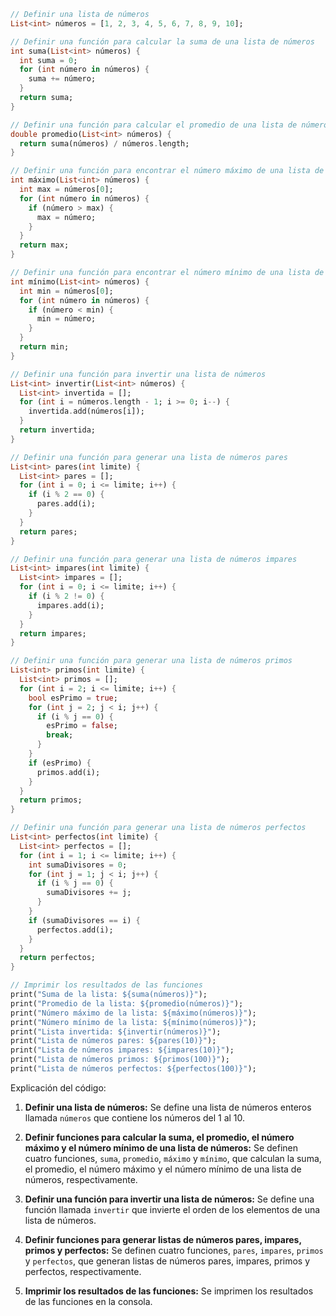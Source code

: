 ```dart
// Definir una lista de números
List<int> números = [1, 2, 3, 4, 5, 6, 7, 8, 9, 10];

// Definir una función para calcular la suma de una lista de números
int suma(List<int> números) {
  int suma = 0;
  for (int número in números) {
    suma += número;
  }
  return suma;
}

// Definir una función para calcular el promedio de una lista de números
double promedio(List<int> números) {
  return suma(números) / números.length;
}

// Definir una función para encontrar el número máximo de una lista de números
int máximo(List<int> números) {
  int max = números[0];
  for (int número in números) {
    if (número > max) {
      max = número;
    }
  }
  return max;
}

// Definir una función para encontrar el número mínimo de una lista de números
int mínimo(List<int> números) {
  int min = números[0];
  for (int número in números) {
    if (número < min) {
      min = número;
    }
  }
  return min;
}

// Definir una función para invertir una lista de números
List<int> invertir(List<int> números) {
  List<int> invertida = [];
  for (int i = números.length - 1; i >= 0; i--) {
    invertida.add(números[i]);
  }
  return invertida;
}

// Definir una función para generar una lista de números pares
List<int> pares(int limite) {
  List<int> pares = [];
  for (int i = 0; i <= limite; i++) {
    if (i % 2 == 0) {
      pares.add(i);
    }
  }
  return pares;
}

// Definir una función para generar una lista de números impares
List<int> impares(int limite) {
  List<int> impares = [];
  for (int i = 0; i <= limite; i++) {
    if (i % 2 != 0) {
      impares.add(i);
    }
  }
  return impares;
}

// Definir una función para generar una lista de números primos
List<int> primos(int limite) {
  List<int> primos = [];
  for (int i = 2; i <= limite; i++) {
    bool esPrimo = true;
    for (int j = 2; j < i; j++) {
      if (i % j == 0) {
        esPrimo = false;
        break;
      }
    }
    if (esPrimo) {
      primos.add(i);
    }
  }
  return primos;
}

// Definir una función para generar una lista de números perfectos
List<int> perfectos(int limite) {
  List<int> perfectos = [];
  for (int i = 1; i <= limite; i++) {
    int sumaDivisores = 0;
    for (int j = 1; j < i; j++) {
      if (i % j == 0) {
        sumaDivisores += j;
      }
    }
    if (sumaDivisores == i) {
      perfectos.add(i);
    }
  }
  return perfectos;
}

// Imprimir los resultados de las funciones
print("Suma de la lista: ${suma(números)}");
print("Promedio de la lista: ${promedio(números)}");
print("Número máximo de la lista: ${máximo(números)}");
print("Número mínimo de la lista: ${mínimo(números)}");
print("Lista invertida: ${invertir(números)}");
print("Lista de números pares: ${pares(10)}");
print("Lista de números impares: ${impares(10)}");
print("Lista de números primos: ${primos(100)}");
print("Lista de números perfectos: ${perfectos(100)}");
```

Explicación del código:

1. **Definir una lista de números:** Se define una lista de números enteros llamada `números` que contiene los números del 1 al 10.


2. **Definir funciones para calcular la suma, el promedio, el número máximo y el número mínimo de una lista de números:** Se definen cuatro funciones, `suma`, `promedio`, `máximo` y `mínimo`, que calculan la suma, el promedio, el número máximo y el número mínimo de una lista de números, respectivamente.


3. **Definir una función para invertir una lista de números:** Se define una función llamada `invertir` que invierte el orden de los elementos de una lista de números.


4. **Definir funciones para generar listas de números pares, impares, primos y perfectos:** Se definen cuatro funciones, `pares`, `impares`, `primos` y `perfectos`, que generan listas de números pares, impares, primos y perfectos, respectivamente.


5. **Imprimir los resultados de las funciones:** Se imprimen los resultados de las funciones en la consola.
